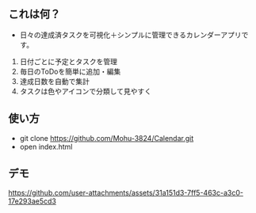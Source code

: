 ## これは何？
- 日々の達成済タスクを可視化＋シンプルに管理できるカレンダーアプリです。
1. 日付ごとに予定とタスクを管理
2. 毎日のToDoを簡単に追加・編集
3. 達成日数を自動で集計
4. タスクは色やアイコンで分類して見やすく

## 使い方
- git clone https://github.com/Mohu-3824/Calendar.git
- open index.html


## デモ
https://github.com/user-attachments/assets/31a151d3-7ff5-463c-a3c0-17e293ae5cd3




